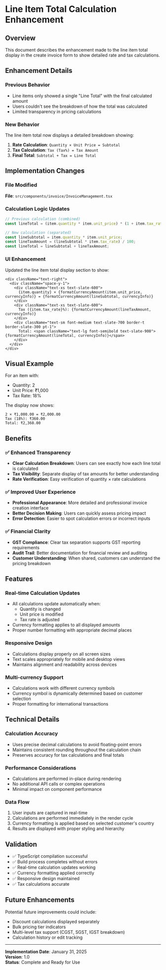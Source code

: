 # Line Item Total Calculation Enhancement

## Overview
This document describes the enhancement made to the line item total display in the create invoice form to show detailed rate and tax calculations.

## Enhancement Details

### Previous Behavior
- Line items only showed a single "Line Total" with the final calculated amount
- Users couldn't see the breakdown of how the total was calculated
- Limited transparency in pricing calculations

### New Behavior
The line item total now displays a detailed breakdown showing:

1. **Rate Calculation**: `Quantity × Unit Price = Subtotal`
2. **Tax Calculation**: `Tax (Tax%) = Tax Amount`
3. **Final Total**: `Subtotal + Tax = Line Total`

## Implementation Changes

### File Modified
**File**: `src/components/invoice/InvoiceManagement.tsx`

### Calculation Logic Updates
```typescript
// Previous calculation (combined)
const lineTotal = (item.quantity * item.unit_price) * (1 + item.tax_rate / 100);

// New calculation (separated)
const lineSubtotal = item.quantity * item.unit_price;
const lineTaxAmount = (lineSubtotal * item.tax_rate) / 100;
const lineTotal = lineSubtotal + lineTaxAmount;
```

### UI Enhancement
Updated the line item total display section to show:

```tsx
<div className="text-right">
  <div className="space-y-1">
    <div className="text-xs text-slate-600">
      {item.quantity} × {formatCurrencyAmount(item.unit_price, currencyInfo)} = {formatCurrencyAmount(lineSubtotal, currencyInfo)}
    </div>
    <div className="text-xs text-slate-600">
      Tax ({item.tax_rate}%): {formatCurrencyAmount(lineTaxAmount, currencyInfo)}
    </div>
    <div className="text-sm font-medium text-slate-700 border-t border-slate-300 pt-1">
      Total: <span className="text-lg font-semibold text-slate-900">{formatCurrencyAmount(lineTotal, currencyInfo)}</span>
    </div>
  </div>
</div>
```

## Visual Example

For an item with:
- Quantity: 2
- Unit Price: ₹1,000
- Tax Rate: 18%

The display now shows:
```
2 × ₹1,000.00 = ₹2,000.00
Tax (18%): ₹360.00
Total: ₹2,360.00
```

## Benefits

### ✅ Enhanced Transparency
- **Clear Calculation Breakdown**: Users can see exactly how each line total is calculated
- **Tax Visibility**: Separate display of tax amounts for better understanding
- **Rate Verification**: Easy verification of quantity × rate calculations

### ✅ Improved User Experience
- **Professional Appearance**: More detailed and professional invoice creation interface
- **Better Decision Making**: Users can quickly assess pricing impact
- **Error Detection**: Easier to spot calculation errors or incorrect inputs

### ✅ Financial Clarity
- **GST Compliance**: Clear tax separation supports GST reporting requirements
- **Audit Trail**: Better documentation for financial review and auditing
- **Customer Understanding**: When shared, customers can understand the pricing breakdown

## Features

### Real-time Calculation Updates
- All calculations update automatically when:
  - Quantity is changed
  - Unit price is modified
  - Tax rate is adjusted
- Currency formatting applies to all displayed amounts
- Proper number formatting with appropriate decimal places

### Responsive Design
- Calculations display properly on all screen sizes
- Text scales appropriately for mobile and desktop views
- Maintains alignment and readability across devices

### Multi-currency Support
- Calculations work with different currency symbols
- Currency symbol is dynamically determined based on customer selection
- Proper formatting for international transactions

## Technical Details

### Calculation Accuracy
- Uses precise decimal calculations to avoid floating-point errors
- Maintains consistent rounding throughout the calculation chain
- Preserves accuracy for tax calculations and final totals

### Performance Considerations
- Calculations are performed in-place during rendering
- No additional API calls or complex operations
- Minimal impact on component performance

### Data Flow
1. User inputs are captured in real-time
2. Calculations are performed immediately in the render cycle
3. Currency formatting is applied based on selected customer's country
4. Results are displayed with proper styling and hierarchy

## Validation

- ✅ TypeScript compilation successful
- ✅ Build process completes without errors
- ✅ Real-time calculation updates working
- ✅ Currency formatting applied correctly
- ✅ Responsive design maintained
- ✅ Tax calculations accurate

## Future Enhancements

Potential future improvements could include:
- Discount calculations displayed separately
- Bulk pricing tier indicators
- Multi-level tax support (CGST, SGST, IGST breakdown)
- Calculation history or edit tracking

---

**Implementation Date**: January 31, 2025  
**Version**: 1.0  
**Status**: Complete and Ready for Use

